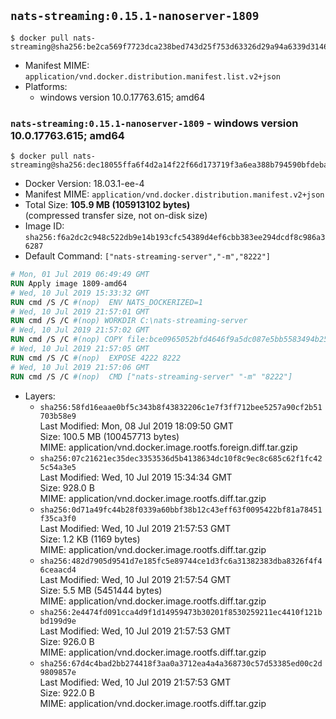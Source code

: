 ## `nats-streaming:0.15.1-nanoserver-1809`

```console
$ docker pull nats-streaming@sha256:be2ca569f7723dca238bed743d25f753d63326d29a94a6339d31462c10c49206
```

-	Manifest MIME: `application/vnd.docker.distribution.manifest.list.v2+json`
-	Platforms:
	-	windows version 10.0.17763.615; amd64

### `nats-streaming:0.15.1-nanoserver-1809` - windows version 10.0.17763.615; amd64

```console
$ docker pull nats-streaming@sha256:dec18055ffa6f4d2a14f22f66d173719f3a6ea388b794590bfdeba9533f8d812
```

-	Docker Version: 18.03.1-ee-4
-	Manifest MIME: `application/vnd.docker.distribution.manifest.v2+json`
-	Total Size: **105.9 MB (105913102 bytes)**  
	(compressed transfer size, not on-disk size)
-	Image ID: `sha256:f6a2dc2c948c522db9e14b193cfc54389d4ef6cbb383ee294dcdf8c986a36287`
-	Default Command: `["nats-streaming-server","-m","8222"]`

```dockerfile
# Mon, 01 Jul 2019 06:49:49 GMT
RUN Apply image 1809-amd64
# Wed, 10 Jul 2019 15:33:32 GMT
RUN cmd /S /C #(nop)  ENV NATS_DOCKERIZED=1
# Wed, 10 Jul 2019 21:57:01 GMT
RUN cmd /S /C #(nop) WORKDIR C:\nats-streaming-server
# Wed, 10 Jul 2019 21:57:02 GMT
RUN cmd /S /C #(nop) COPY file:bce0965052bfd4646f9a5dc087e5bb5583494b2589991c004e1a6091f1cbae9c in nats-streaming-server.exe 
# Wed, 10 Jul 2019 21:57:05 GMT
RUN cmd /S /C #(nop)  EXPOSE 4222 8222
# Wed, 10 Jul 2019 21:57:06 GMT
RUN cmd /S /C #(nop)  CMD ["nats-streaming-server" "-m" "8222"]
```

-	Layers:
	-	`sha256:58fd16eaae0bf5c343b8f43832206c1e7f3ff712bee5257a90cf2b51703b58e9`  
		Last Modified: Mon, 08 Jul 2019 18:09:50 GMT  
		Size: 100.5 MB (100457713 bytes)  
		MIME: application/vnd.docker.image.rootfs.foreign.diff.tar.gzip
	-	`sha256:07c21621ec35dec3353536d5b4138634dc10f8c9ec8c685c62f1fc425c54a3e5`  
		Last Modified: Wed, 10 Jul 2019 15:34:34 GMT  
		Size: 928.0 B  
		MIME: application/vnd.docker.image.rootfs.diff.tar.gzip
	-	`sha256:0d71a49fc44b28f0339a60bbf38b12c43eff63f0095422bf81a78451f35ca3f0`  
		Last Modified: Wed, 10 Jul 2019 21:57:53 GMT  
		Size: 1.2 KB (1169 bytes)  
		MIME: application/vnd.docker.image.rootfs.diff.tar.gzip
	-	`sha256:482d7905d9541d7e185fc5e89744ce1d3fc6a31382383dba8326f4f46ceaacd4`  
		Last Modified: Wed, 10 Jul 2019 21:57:54 GMT  
		Size: 5.5 MB (5451444 bytes)  
		MIME: application/vnd.docker.image.rootfs.diff.tar.gzip
	-	`sha256:2e4474fd091cca4d9f1d14959473b30201f8530259211ec4410f121bbd199d9e`  
		Last Modified: Wed, 10 Jul 2019 21:57:53 GMT  
		Size: 926.0 B  
		MIME: application/vnd.docker.image.rootfs.diff.tar.gzip
	-	`sha256:67d4c4bad2bb274418f3aa0a3712ea4a4a368730c57d53385ed00c2d9809857e`  
		Last Modified: Wed, 10 Jul 2019 21:57:53 GMT  
		Size: 922.0 B  
		MIME: application/vnd.docker.image.rootfs.diff.tar.gzip
